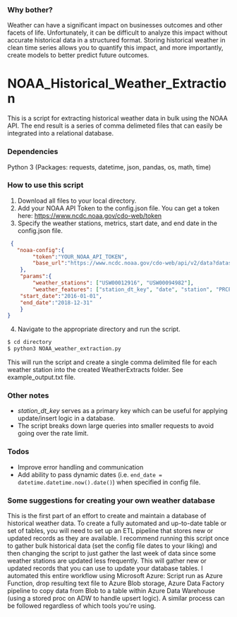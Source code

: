 ### Why bother?

Weather can have a significant impact on businesses outcomes and other facets of life. Unfortunately, it can be difficult to analyze this impact without accurate historical data in a structured format. Storing historical weather in clean time series allows you to quantify this impact, and more importantly, create models to better predict future outcomes. 

# NOAA_Historical_Weather_Extraction
This is a script for extracting historical weather data in bulk using the NOAA API. The end result is a series of comma delimeted files that can easily be integrated into a relational database. 

### Dependencies
Python 3 (Packages: requests, datetime, json, pandas, os, math, time)

### How to use this script
1. Download all files to your local directory.
2. Add your NOAA API Token to the config.json file. You can get a token here: https://www.ncdc.noaa.gov/cdo-web/token
3. Specify the weather stations, metrics, start date, and end date in the config.json file.
```json
 {
   "noaa-config":{
        "token":"YOUR_NOAA_API_TOKEN",
        "base_url":"https://www.ncdc.noaa.gov/cdo-web/api/v2/data?datasetid=GHCND&stationid=GHCND:"
    },
    "params":{
		"weather_stations": ["USW00012916", "USW00094982"],
		"weather_features": ["station_dt_key", "date", "station", "PRCP", "SNOW", "SNWD", "AWND", "TMAX", "TMIN"],
    "start_date":"2016-01-01",
    "end_date":"2018-12-31"
    }
}
```
4. Navigate to the appropriate directory and run the script.

```sh
$ cd directory
$ python3 NOAA_weather_extraction.py
```

This will run the script and create a single comma delimited file for each weather station into the created WeatherExtracts folder. See example_output.txt file. 

### Other notes
* _station_dt_key_ serves as a primary key which can be useful for applying update/insert logic in a database.
* The script breaks down large queries into smaller requests to avoid going over the rate limit. 


### Todos

 - Improve error handling and communication
 - Add ability to pass dynamic dates (i.e. `end_date = datetime.datetime.now().date()`) when specified in config file. 
 
### Some suggestions for creating your own weather database

This is the first part of an effort to create and maintain a database of historical weather data. To create a fully automated and up-to-date table or set of tables, you will need to set up an ETL pipeline that stores new or updated records as they are available. I recommend running this script once to gather bulk historical data (set the config file dates to your liking) and then changing the script to just gather the last week of data since some weather stations are updated less frequently. This will gather new or updated records that you can use to update your database tables. 
I automated this entire workflow using Microsoft Azure: Script run as Azure Function, drop resulting text file to Azure Blob storage, Azure Data Factory pipeline to copy data from Blob to a table within Azure Data Warehouse (using a stored proc on ADW to handle upsert logic). A similar process can be followed regardless of which tools you're using. 
